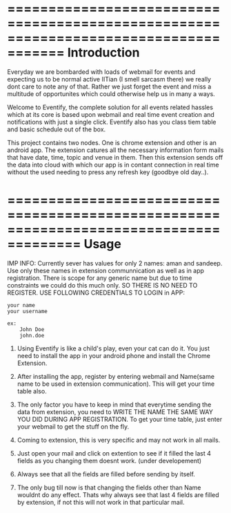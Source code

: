 =====================================================================================
Introduction
=====================================================================================

Everyday we are bombarded with loads of webmail for events and expecting us to be 
normal active IITian (I smell sarcasm there) we really dont care to note any of that.
Rather  we just forget the event and miss a multitude of opportunites which could otherwise help us in many a ways.

Welcome to Eventify, the complete solution for all events related hassles which at its core is based upon webmail and real time event creation and notifications with just a single click. Eventify also has you class tiem table and basic schedule out of the box.

This project contains two nodes. One is chrome extension and other is an android app.
The extension catures all the necessary information form mails that have date, time, topic and venue in them. Then this extension sends off the data into cloud with which our app is in contant connection in real time without the used needing to press any refresh key (goodbye old day..).

=======================================================================================
Usage
=======================================================================================
IMP INFO: Currently sever has values for only 2 names: aman and sandeep. Use only these names in extension communnication as well as in app registration. There is scope for any generic name but due to time constraints we could do this much only. SO THERE IS NO NEED TO REGISTER. USE FOLLOWING CREDENTIALS TO LOGIN in APP:

	your name 
	your username
	
	ex: 
	    John Doe
	    john.doe

1. Using Eventify is like a child's play, even your cat can do it. You just need to install the app in your android phone and install the Chrome Extension. 

2. After installing the app, register by entering webmail and Name(same name to be used in extension communication). This will get your time table also.

3. The only factor you have to keep in mind that everytime sending the data from extension, you need to WRITE THE NAME THE SAME  WAY YOU DID DURING APP REGISTRATION.
To get your time table, just enter your webmail to get the stuff on the fly.

4. Coming to extension, this is very specific and may not work in all mails. 

5. Just open your mail and click on extention to see if it filled the last 4 fields as you changing them doesnt work. (under developement)

6. Always see that all the fields are filled before sending by itself.

7. The only bug till now is that changing the fields other than Name wouldnt do any effect. Thats why always see that last 4 fields are filled by extension, if not this will not work in that particular mail.


